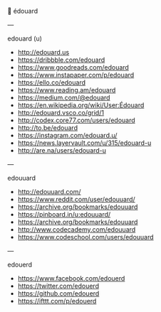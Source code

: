 🔑 édouard

—

edouard (u)

- http://edouard.us
- https://dribbble.com/edouard
- https://www.goodreads.com/edouard
- https://www.instapaper.com/p/edouard
- https://ello.co/edouard
- https://www.reading.am/edouard
- https://medium.com/@edouard
- https://en.wikipedia.org/wiki/User:Édouard
- http://edouard.vsco.co/grid/1
- http://codex.core77.com/users/edouard
- http://to.be/edouard
- https://instagram.com/edouard.u/
- https://news.layervault.com/u/315/edouard-u
- http://are.na/users/edouard-u

—

edouuard

- http://edouuard.com/
- https://www.reddit.com/user/edouuard/
- https://archive.org/bookmarks/edouuard
- https://pinboard.in/u:edouuard/
- https://archive.org/bookmarks/edouuard
- http://www.codecademy.com/edouuard
- https://www.codeschool.com/users/edouuard

—

edouerd

- https://www.facebook.com/edouerd
- https://twitter.com/edouerd
- https://github.com/edouerd
- https://ifttt.com/p/edouerd
